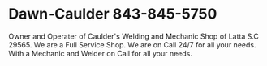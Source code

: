 # Dawn-Caulder 843-845-5750
Owner and Operater of Caulder's 
Welding and Mechanic Shop of 
Latta S.C 29565. We are a Full
Service Shop. We are on 
Call 24/7 for all your needs. 
With a Mechanic and Welder
on Call for all your needs.
 
